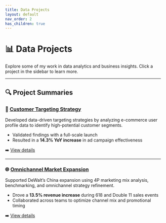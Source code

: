 ```yaml
---
title: Data Projects
layout: default
nav_order: 2
has_children: true
---
```


# 📊 Data Projects

Explore some of my work in data analytics and business insights. Click a project in the sidebar to learn more.

---

## 🔍 Project Summaries

### 🎯 [Customer Targeting Strategy](./data-project/customer-targeting)

Developed data-driven targeting strategies by analyzing e-commerce user profile data to identify high-potential customer segments.

- Validated findings with a full-scale launch
- Resulted in a **14.3% YoY increase** in ad campaign effectiveness

➡️ [View details](./data-project/customer-targeting)

---

### 🌐 [Omnichannel Market Expansion](./data-project/omnichannel-expansion)

Supported DeWalt’s China expansion using 4P marketing mix analysis, benchmarking, and omnichannel strategy refinement.

- Drove a **13.5% revenue increase** during 618 and Double 11 sales events
- Collaborated across teams to optimize channel mix and promotional timing

➡️ [View details](./data-project/omnichannel-expansion)